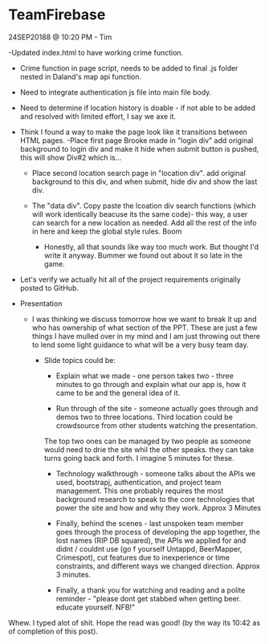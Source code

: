 # TeamFirebase

24SEP20188 @ 10:20 PM - Tim

-Updated index.html to have working crime function.
- Crime function in page script, needs to be added to final .js folder nested in Daland's map api function.
- Need to integrate authentication js file into main file body.
- Need to determine if location history is doable - if not able to be added and resolved with limited effort, I say we axe it.
 
- Think I found a way to make the page look like it transitions between HTML pages. 
    -Place first page Brooke made in "login div" add original background to login div and make it hide when submit button is pushed, this will show Div#2 which is...
    - Place second location search page in "location div". add original background to this div, and when submit, hide div and show the last div.
    - The "data div".  Copy paste the lcoation div search functions (which will work identically beacuse its the same code)- this way, a user can search for a new location as needed.  Add all the rest of the info in here and keep the global style rules. Boom

        - Honestly, all that sounds like way too much work. But thought I'd write it anyway. Bummer we found out about it so late in the game.

- Let's verify we actually hit all of the project requirements originally posted to GitHub.

- Presentation
    - I was thinking we discuss tomorrow how we want to break it up and who has ownership of what section of the PPT.  These are just a few things I have mulled over in my mind and I am just throwing out there to lend some light guidance to what will be a very busy team day.
        
        - Slide topics could be:

            - Explain what we made - one person takes two - three minutes to go through and explain what our app is, how it came to be and the general idea of it.

            - Run through of the site - someone actually goes through and demos two to three locations.  Third location could be crowdsource from other students watching the presentation.

            The top two ones can be managed by two people as someone would need to drie the site whil the other speaks.  they can take turns going back and forth.  I imagine 5 minutes for these.

            - Technology walkthrough - someone talks about the APIs we used, bootstrapj, authentication, and project team management. This one probably requires the most background research to speak to the core technologies that power the site and how and why they work. Approx 3 Minutes

            - Finally, behind the scenes - last unspoken team member goes through the process of developing the app together, the lost names (RIP DB squared), the APIs we applied for and didnt / couldnt use (go f yourself Untappd, BeerMapper, Crimespot), cut features due to inexperience or time constraints, and different ways we changed direction. Approx 3 minutes.

            - Finally, a thank you for watching and reading and a polite reminder - "please dont get stabbed when getting beer. educate yourself.  NFB!"


Whew.  I typed alot of shit. Hope the read was good! (by the way its 10:42 as of completion of this post).






